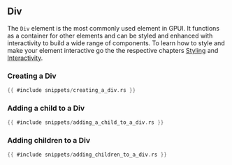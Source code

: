 ## Div

The `Div` element is the most commonly used element in GPUI. It functions as a container for other elements and can be styled and enhanced with interactivity to build a wide range of components. To learn how to style and make your element interactive go the the respective chapters [Styling](../styling/index.md) and [Interactivity](../interactivity/index.md).

### Creating a Div

```rust
{{ #include snippets/creating_a_div.rs }}
```

### Adding a child to a Div

```rust
{{ #include snippets/adding_a_child_to_a_div.rs }}
```

### Adding children to a Div

```rust
{{ #include snippets/adding_children_to_a_div.rs }}
```
